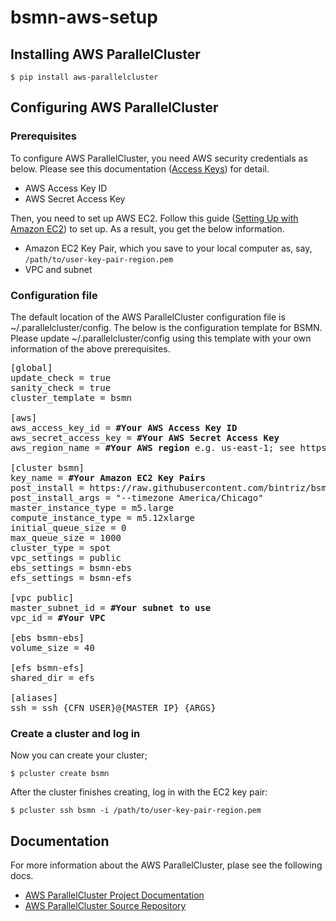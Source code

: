 # bsmn-aws-setup
## Installing AWS ParallelCluster 

```
$ pip install aws-parallelcluster
```
## Configuring AWS ParallelCluster
### Prerequisites
To configure AWS ParallelCluster, you need AWS security credentials as below. Please see this documentation ([Access Keys](https://docs.aws.amazon.com/general/latest/gr/aws-sec-cred-types.html#access-keys-and-secret-access-keys)) for detail.

* AWS Access Key ID
* AWS Secret Access Key

Then, you need to set up AWS EC2. Follow this guide ([Setting Up with Amazon EC2](https://docs.aws.amazon.com/AWSEC2/latest/UserGuide/get-set-up-for-amazon-ec2.html)) to set up. As a result, you get the below information.
 
* Amazon EC2 Key Pair, which you save to your local computer as, say, `/path/to/user-key-pair-region.pem`
* VPC and subnet

### Configuration file

The default location of the AWS ParallelCluster configuration file is ~/.parallelcluster/config. The below is the configuration template for BSMN. Please update ~/.parallelcluster/config using this template with your own information of the above prerequisites.

<pre>
[global]
update_check = true
sanity_check = true
cluster_template = bsmn

[aws]
aws_access_key_id = <b>#Your AWS Access Key ID</b>
aws_secret_access_key = <b>#Your AWS Secret Access Key</b>
aws_region_name = <b>#Your AWS region</b> e.g. us-east-1; see https://docs.aws.amazon.com/AWSEC2/latest/UserGuide/using-regions-availability-zones.html#concepts-available-regions

[cluster bsmn]
key_name = <b>#Your Amazon EC2 Key Pairs</b>
post_install = https://raw.githubusercontent.com/bintriz/bsmn-aws-setup/master/post_install.sh
post_install_args = "--timezone America/Chicago"
master_instance_type = m5.large
compute_instance_type = m5.12xlarge
initial_queue_size = 0
max_queue_size = 1000
cluster_type = spot
vpc_settings = public
ebs_settings = bsmn-ebs
efs_settings = bsmn-efs

[vpc public]
master_subnet_id = <b>#Your subnet to use</b>
vpc_id = <b>#Your VPC</b>

[ebs bsmn-ebs]
volume_size = 40

[efs bsmn-efs]
shared_dir = efs

[aliases]
ssh = ssh {CFN_USER}@{MASTER_IP} {ARGS}
</pre>

### Create a cluster and log in

Now you can create your cluster;

```
$ pcluster create bsmn
```

After the cluster finishes creating, log in with the EC2 key pair:

```
$ pcluster ssh bsmn -i /path/to/user-key-pair-region.pem
```

## Documentation
For more information about the AWS ParallelCluster, plase see the following docs.

* [AWS ParallelCluster Project Documentation](https://aws-parallelcluster.readthedocs.io)
* [AWS ParallelCluster Source Repository](https://github.com/aws/aws-parallelcluster)
